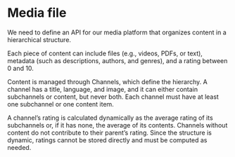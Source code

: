# Media file 

We need to define an API for our media platform that organizes content in a hierarchical structure.

Each piece of content can include files (e.g., videos, PDFs, or text), metadata (such as descriptions,
authors, and genres), and a rating between 0 and 10.

Content is managed through Channels, which define the hierarchy. A channel has a title, language,
and image, and it can either contain subchannels or content, but never both. Each channel must have at
least one subchannel or one content item.

A channel’s rating is calculated dynamically as the average rating of its subchannels or, if it has
none, the average of its contents. Channels without content do not contribute to their parent’s rating.
Since the structure is dynamic, ratings cannot be stored directly and must be computed as needed.
